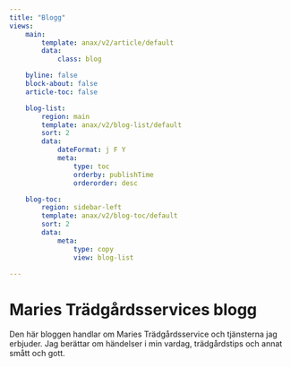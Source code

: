 ```yaml
---
title: "Blogg"
views:
    main:
        template: anax/v2/article/default
        data:
            class: blog

    byline: false
    block-about: false
    article-toc: false

    blog-list:
        region: main
        template: anax/v2/blog-list/default
        sort: 2
        data:
            dateFormat: j F Y
            meta:
                type: toc
                orderby: publishTime
                orderorder: desc

    blog-toc:
        region: sidebar-left
        template: anax/v2/blog-toc/default
        sort: 2
        data:
            meta:
                type: copy
                view: blog-list

---
```

Maries Trädgårdsservices blogg
===========================

Den här bloggen handlar om Maries Trädgårdsservice och tjänsterna jag erbjuder. Jag berättar om händelser i min vardag, trädgårdstips och annat smått och gott.

